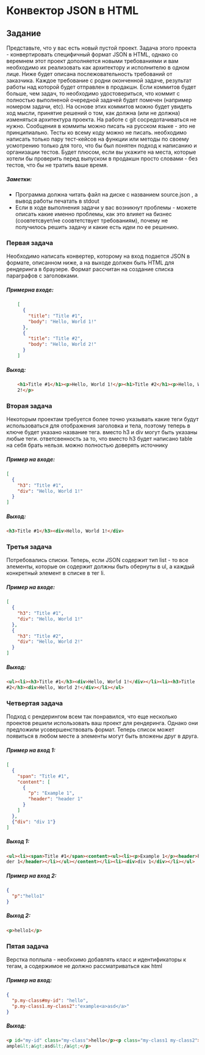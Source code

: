 # Конвектор JSON в HTML

## Задание
Представьте, что у вас есть новый пустой проект. Задача этого проекта - конвертировать
специфичный формат JSON в HTML, однако со веремнем этот проект дополняется новыми
требованиями и вам необходимо их реализовать как архитектору и исполнителю в одном лице.
Ниже будет описана послежовательность требований от заказчика. 
Каждое требование с родни оконченной задаче, результат работы над которой будет отправлен
в продакшн. Если коммитов будет больше, чем задач, то необходимо удостовериться, что коммит с
полностью выполненой очередной задачей будет помечен (например номером задачи, etc). На основе
этих коммитов можно будет увидеть ход мысли, принятие решений о том, как должна (или не должна)
изменяться архитектура проекта. На работе с git сосредотачиваться не нужно. Сообщения в коммиты
можно писать на русском языке - это не принципиально. Тесты ко всему коду можно не писать.
необходимо написать только пару тест-кейсов на функции или методы по своему усмотрению только
для того, что бы был понятен подход к написанию и организации тестов. Будет плюсом, если вы
укажите на места, которые хотели бы проверить перед выпуском в продакшн просто словами - без
тестов, что бы не тратить ваше время.

##### Заметки:
* Программа должна читать файл на диске с названием source.json , а вывод работы печатать в
stdout  
* Если в ходе выполнения задачи у вас возникнут проблемы - можете описать какие именно
проблемы, как это влияет на бизнес (соовтетсвует/не соовтетствует требованиям), почему не
получилось решить задачу и какие есть идеи по ее решению. 

### Первая задача
Необходимо написать конвертер, которому на вход подается JSON в формате, описанном ниже, а на
выходе должен быть HTML для рендеринга в браузере. Формат рассчитан на создание списка
параграфов с заголовками.

##### Примерна входе:
````json
    [ 
      {
        "title": "Title #1",
        "body": "Hello, World 1!"
      }, 
      {
        "title": "Title #2",
        "body": "Hello, World 2!"
      }
    ]
````
##### Выход:
```html
    <h1>Title #1</h1><p>Hello, World 1!</p><h1>Title #2</h1><p>Hello, World
    2!</p>
```

### Вторая задача
Некоторым проектам требуется более точно указывать какие теги будут использоваться для
отображения заголовка и тела, поэтому теперь в ключе будет указано название тега. вместо h3 и div
могут быть указаны любые теги. ответсвенность за то, что вместо h3 будет написано table на себя
брать нельзя. можно полностью доверять источнику

##### Пример на входе:
```json
[ 
  {
    "h3": "Title #1",
    "div": "Hello, World 1!"
  }
]
```

##### Выход:
```html
<h3>Title #1</h3><div>Hello, World 1!</div>
```

### Третья задача
Потребовались списки. Теперь, если JSON содержит тип list - то все элементы, которые он содержит
должны быть обернуты в ul, а каждый конкретный элемент в списке в тег li.

##### Пример на входе:
```json
[ 
  {
    "h3": "Title #1",
    "div": "Hello, World 1!"
  },
  {
    "h3": "Title #2",
    "div": "Hello, World 2!"
  }
]
```

##### Выход:
```html
<ul><li><h3>Title #1</h3><div>Hello, World 1!</div></li><li><h3>Title
#2</h3><div>Hello, World 2!</div></li></ul>
```

### Четвертая задача
Подход с рендерингом всем так понравился, что еще несколько проектов решили использовать ваш
проект для рендеринга. Однако они предложили усовершенствовать формат. Теперь список может
появиться в любом месте а элементы могут быть вложены друг в друга.

##### Пример на вход 1:
```json
[ 
  {
    "span": "Title #1",
    "content": [
      {
        "p": "Example 1",
        "header": "header 1"
      }
    ]
  },
  {"div": "div 1"}
]
```

##### Выход 1:
```html
<ul><li><span>Title #1</span><content><ul><li><p>Example 1</p><header>hea
der 1</header></li></ul></content></li><li><div>div 1</div></li></ul>
```

##### Пример на вход 2:
```json
{
  "p":"hello1"
}
```

##### Выход 2:
```html
<p>hello1</p>
```

### Пятая задача
Верстка поплыла - необхоимо добавлять класс и идентификаторы к тегам, а содержимое не должно
рассматриваться как html

##### Пример на вход:
```json
{
  "p.my-class#my-id": "hello",
  "p.my-class1.my-class2":"example<a>asd</a>"
}
```

##### Выход:
```html
<p id="my-id" class="my-class">hello</p><p class="my-class1 my-class2">ex
ample&lt;a&gt;asd&lt;/a&gt;</p>
```

